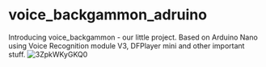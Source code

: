 # voice_backgammon_adruino
Introducing voice_backgammon - our little project. Based on Arduino Nano using Voice Recognition module V3, DFPlayer mini and other important stuff.
![3ZpkWKyGKQ0](https://github.com/ver1nnn/voice_backgammon_adruino/assets/152369479/48226b92-1c56-4e21-b9ea-6f002eda8b06)
